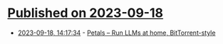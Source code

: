 # [Published on 2023-09-18](index.md)

* [2023-09-18, 14:17:34](https://lobste.rs/s/qckbua/petals_run_llms_at_home_bittorrent_style) - [Petals – Run LLMs at home, BitTorrent-style](https://petals.dev/)
